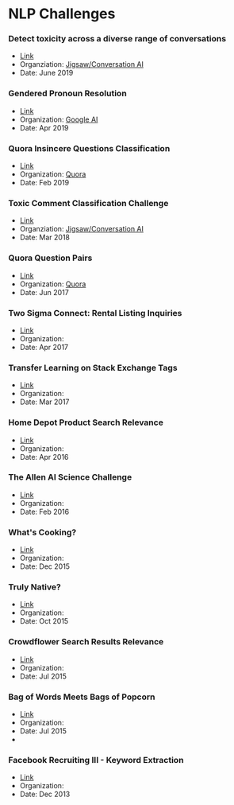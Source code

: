 # NLP Challenges

### Detect toxicity across a diverse range of conversations

- [Link](https://www.kaggle.com/c/jigsaw-unintended-bias-in-toxicity-classification)
- Organziation: [Jigsaw/Conversation AI](https://www.kaggle.com/jigsaw-team/competitions)
- Date: June 2019

### Gendered Pronoun Resolution

- [Link](https://www.kaggle.com/c/gendered-pronoun-resolution)
- Organization: [Google AI](https://www.kaggle.com/googleai/competitions)
- Date: Apr 2019

### Quora Insincere Questions Classification

- [Link](https://www.kaggle.com/c/quora-insincere-questions-classification/data)
- Organization: [Quora](https://www.kaggle.com/quora/competitions)
- Date: Feb 2019

### Toxic Comment Classification Challenge

- [Link](https://www.kaggle.com/c/jigsaw-toxic-comment-classification-challenge)
- Organziation: [Jigsaw/Conversation AI](https://www.kaggle.com/jigsaw-team/competitions)
- Date: Mar 2018

### Quora Question Pairs

- [Link](https://www.kaggle.com/c/quora-question-pairs)
- Organization: [Quora](https://www.kaggle.com/quora/competitions)
- Date: Jun 2017

### Two Sigma Connect: Rental Listing Inquiries

- [Link](https://www.kaggle.com/c/two-sigma-connect-rental-listing-inquiries)
- Organization:
- Date: Apr 2017

### Transfer Learning on Stack Exchange Tags

- [Link](https://www.kaggle.com/c/transfer-learning-on-stack-exchange-tags/data)
- Organization:
- Date: Mar 2017

### Home Depot Product Search Relevance

- [Link](https://www.kaggle.com/c/home-depot-product-search-relevance)
- Organization:
- Date: Apr 2016

### The Allen AI Science Challenge

- [Link](https://www.kaggle.com/c/the-allen-ai-science-challenge)
- Organization:
- Date: Feb 2016

### What's Cooking?

- [Link](https://www.kaggle.com/c/whats-cooking)
- Organization: 
- Date: Dec 2015

### Truly Native?

- [Link](https://www.kaggle.com/c/dato-native)
- Organization: 
- Date: Oct 2015

### Crowdflower Search Results Relevance

- [Link](https://www.kaggle.com/c/crowdflower-search-relevance)
- Organization: 
- Date: Jul 2015

### Bag of Words Meets Bags of Popcorn

- [Link](https://www.kaggle.com/c/word2vec-nlp-tutorial)
- Organization: 
- Date: Jul 2015
- 
### Facebook Recruiting III - Keyword Extraction

- [Link](https://www.kaggle.com/c/facebook-recruiting-iii-keyword-extraction)
- Organization: 
- Date: Dec 2013
